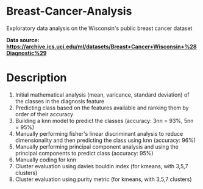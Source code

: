 # Breast-Cancer-Analysis
Exploratory data analysis on the Wisconsin's public breast cancer dataset

**Data source: https://archive.ics.uci.edu/ml/datasets/Breast+Cancer+Wisconsin+%28Diagnostic%29**
# Description
1. Initial mathematical analysis (mean, varicance, standard deviation) of the classes in the diagnosis feature
2. Predicting class based on the features available and ranking them by order of their accuracy
3. Building a knn model to predict the classes (accuracy: 3nn = 93%, 5nn = 95%)
4. Manually performing fisher's linear discriminant analysis to reduce dimensionality and then predicting the class using knn (accuracy: 96%)
5. Manually performing principal component analysis and using the principal components to predict class (accuracy: 95%)
6. Manually coding for knn
7. Cluster evaluation using davies bouldin index (for kmeans, with 3,5,7 clusters)
8. Cluster evaluation using purity metric (for kmeans, with 3,5,7 clusters)
